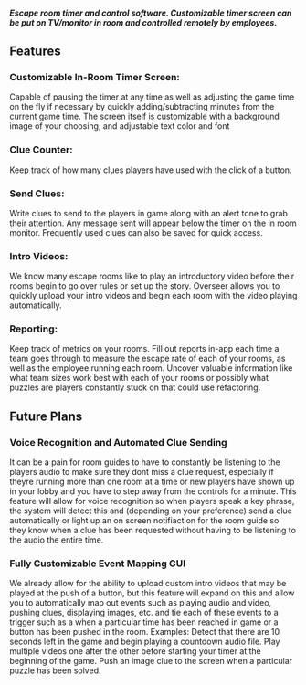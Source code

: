 ##### Escape room timer and control software. Customizable timer screen can be put on TV/monitor in room and controlled remotely by employees.
## Features
### Customizable In-Room Timer Screen: 
Capable of pausing the timer at any time as well as adjusting the game time on the fly if necessary by quickly adding/subtracting minutes from the current game time. The screen itself is customizable with a background image of your choosing, and adjustable text color and font 

### Clue Counter: 
Keep track of how many clues players have used with the click of a button.

### Send Clues: 
Write clues to send to the players in game along with an alert tone to grab their attention. Any message sent will appear below the timer on the in room monitor. Frequently used clues can also be saved for quick access.

### Intro Videos: 
We know many escape rooms like to play an introductory video before their rooms begin to go over rules or set up the story. Overseer allows you to quickly upload your intro videos and begin each room with the video playing automatically.

### Reporting: 
Keep track of metrics on your rooms. Fill out reports in-app each time a team goes through to measure the escape rate of each of your rooms, as well as the employee running each room. Uncover valuable information like what team sizes work best with each of your rooms or possibly what puzzles are players constantly stuck on that could use refactoring.

## Future Plans

### Voice Recognition and Automated Clue Sending
It can be a pain for room guides to have to constantly be listening to the players audio to make sure they dont miss a clue request, especially if theyre running more than one room at a time or new players have shown up in your lobby and you have to step away from the controls for a minute. This feature will allow for voice recognition so when players speak a key phrase, the system will detect this and (depending on your preference) send a clue automatically or light up an on screen notifiaction for the room guide so they know when a clue has been requested without having to be listening to the audio the entire time.

### Fully Customizable Event Mapping GUI
We already allow for the ability to upload custom intro videos that may be played at the push of a button, but this feature will expand on this and allow you to automatically map out events such as playing audio and video, pushing clues, displaying images, etc. and tie each of these events to a trigger such as a when a particular time has been reached in game or a button has been pushed in the room.
Examples:
Detect that there are 10 seconds left in the game and begin playing a countdown audio file.
Play multiple videos one after the other before starting your timer at the beginning of the game.
Push an image clue to the screen when a particular puzzle has been solved.
